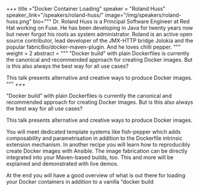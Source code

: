 +++
title ="Docker Container Loading"
speaker = "Roland Huss"
speaker_link="/speakers/roland-huss/"
image="/img/speakers/roland-huss.png"
bio="""
Dr. Roland Huss is a Principal Software Engineer at Red Hat working on Fuse. He has been developing in Java for twenty years now but never forgot his roots as system administrator. Roland is an active open source contributor, lead developer of the JMX-HTTP bridge Jolokia and the popular fabric8io/docker-maven-plugin. And he loves chilli pepper.
"""
weight = 2
abstract = """
"Docker build” with plain Dockerfiles is currently the canonical and recommended approach for creating Docker images. But is this also always the best way for all use cases?

 This talk presents alternative and creative ways to produce Docker images. 
"""
+++

"Docker build” with plain Dockerfiles is currently the canonical and recommended approach for creating Docker images. But is this also always the best way for all use cases?

 This talk presents alternative and creative ways to produce Docker images. 
 
You will meet dedicated template systems like fish-pepper which adds composability and parametrisation in addition to the Dockerfile intrinsic extension mechanism.
In another recipe you will learn how to reproducibly create Docker images with Ansible. The image fabrication can be directly integrated into your Maven-based builds, too. This and more will be explained and demonstrated with live demos.

  
   At the end you will have a good overview of what is out there for loading your Docker containers in addition to a vanilla “docker build
